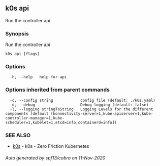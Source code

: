 ## k0s api

Run the controller api

### Synopsis

Run the controller api

```
k0s api [flags]
```

### Options

```
  -h, --help   help for api
```

### Options inherited from parent commands

```
  -c, --config string            config file (default: ./k0s.yaml)
  -d, --debug                    Debug logging (default: false)
  -l, --logging stringToString   Logging Levels for the different components (default [konnectivity-server=1,kube-apiserver=1,kube-controller-manager=1,kube-scheduler=1,kubelet=1,etcd=info,containerd=info])
```

### SEE ALSO

* [k0s](k0s.md)	 - k0s - Zero Friction Kubernetes

###### Auto generated by spf13/cobra on 11-Nov-2020
